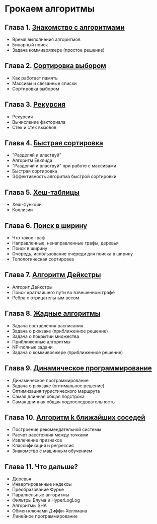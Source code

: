 # Грокаем алгоритмы

## Глава 1. [Знакомство с алгоритмами](./Chapter-1/README.md)

* Время выполнения алгоритмов
* Бинарный поиск
* Задача коммивояжере (простое решение)

## Глава 2. [Сортировка выбором](./Chapter-2/README.md)

* Как работает память
* Массивы и связанные списки
* Сортировка выбором

## Глава 3. [Рекурсия](./Chapter-3#readme)

* Рекурсия
* Вычисление факториала
* Стек и стек вызовов

## Глава 4. [Быстрая сортировка](./Chapter-4#readme)

* "Разделяй и властвуй"
* Алгоритм Евклида
* "Разделяй и властвуй" при работе с массивами
* Быстрая сортировка
* Эффективность алгоритма быстрой сортировки

## Глава 5. [Хеш-таблицы](./Chapter-5#readme)

* Хеш-функции
* Коллизии

## Глава 6. [Поиск в ширину](./Chapter-6#readme)

* Что такое граф
* Направленные, ненаправленные графы, деревья
* Поиск в ширину
* Очередь, использование очереди для поиска в ширину
* Топологическая сортировка

## Глава 7. [Алгоритм Дейкстры](./Chapter-7#readme)

* Алгорит Дейкстры
* Поиск кратчайшего пути во взвешенном графе
* Ребра с отрицательным весом

## Глава 8. [Жадные алгоритмы](./Chapter-8#readme)

* Задача составления расписания
* Задача о рюкзаке (приближенное решение)
* Задача о покрытии множества
* Приближенные алгоритмы
* NP-полные задачи
* Задача о коммивояжере (приближенное решение)

## Глава 9. [Динамическое программирование](./Chapter-9#readme)

* Динамическое программирование
* Задача о рюкзаке (оптимальное решение)
* Оптимизация туристического маршрута
* Самая длинная общая подстрока
* Самая длинная общая подпоследовательность

## Глава 10. [Алгоритм k ближайших соседей](./Chapter-10#readme)

* Построение рекомендательной системы
* Расчет расстояния между точками
* Извлечение признаков
* Классификация и регрессия
* Знакомство с машинным обучением

## Глава 11. Что дальше?

* Деревья
* Инвертированные индексы
* Преобразование Фурье
* Параллельные алгоритмы
* Фильтры Блума и HyperLogLog
* Алгоритмы SHA
* Обмен ключами Диффи-Хеллмана
* Линейное программирование
